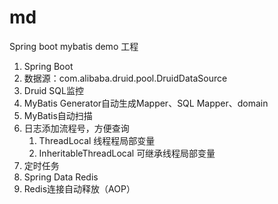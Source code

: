 # md
Spring boot mybatis demo 工程
1. Spring Boot
2. 数据源：com.alibaba.druid.pool.DruidDataSource
3. Druid SQL监控
4. MyBatis Generator自动生成Mapper、SQL Mapper、domain
5. MyBatis自动扫描
6. 日志添加流程号，方便查询
    1. ThreadLocal 线程程局部变量
    2. InheritableThreadLocal 可继承线程局部变量
7. 定时任务 
8. Spring Data Redis
9. Redis连接自动释放（AOP）

